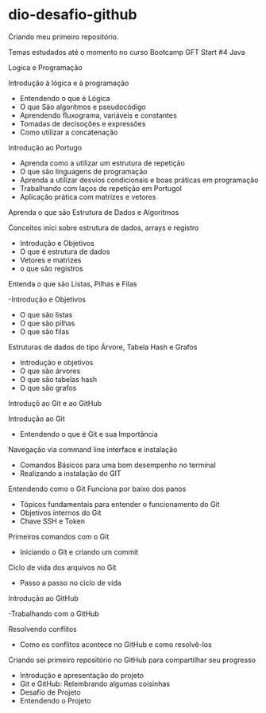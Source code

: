 # dio-desafio-github
Criando meu primeiro repositório. 


Temas estudados até o momento no curso Bootcamp GFT Start #4 Java

Logica e Programação 

Introdução à lógica e à programação 

- Entendendo o que é Lógica 
- O que São algoritmos e pseudocódigo
- Aprendendo fluxograma, variáveis e constantes 
- Tomadas de decisoções e expressões
- Como utilizar a concatenação 

Introdução ao Portugo

- Aprenda como a utilizar um estrutura de repetição 
- O que são linguagens de programação 
- Aprenda a utilizar desvios condicionais e boas práticas em programação
- Trabalhando com laços de repetição em Portugol
- Aplicação prática com matrizes e vetores

Aprenda o que são Estrutura de Dados e Algoritmos

Conceitos inici sobre estrutura de dados, arrays e registro

- Introdução e Objetivos 
- O que é estrutura de dados 
- Vetores e matrizes 
- o que são registros 

Entenda o que são Listas, Pilhas e Filas

-Introdução e Objetivos 
- O que são listas
- O que são pilhas 
- O que são filas

Estruturas de dados do tipo Árvore, Tabela Hash e Grafos 

- Introdução e objetivos 
- O que são árvores 
- O que são tabelas hash 
- O que são grafos 

Introduçõ ao Git e ao GitHub 

Introdução ao Git 

- Entendendo o que é Git e sua Importância 

Navegação via command line interface e instalação 

- Comandos Básicos para uma bom desempenho no terminal 
- Realizando a instalação do GIT

Entendendo como o Git Funciona por baixo dos panos 

- Tópicos fundamentais para entender o funcionamento do Git 
- Objetivos internos do Git 
- Chave SSH e Token 

Primeiros comandos com o Git 

- Iniciando o Git e criando um commit 

Ciclo de vida dos arquivos no Git 

- Passo a passo no ciclo de vida 

Introdução ao GitHub

-Trabalhando com o GitHub

Resolvendo conflitos 

- Como os conflitos acontece no GitHub e como resolvê-los

Criando sei primeiro repositório no GitHub para compartilhar seu progresso 

- Introdução e apresentação do projeto 
- Git e GitHub: Relembrando algumas coisinhas 
- Desafio de Projeto 
- Entendendo o Projeto
